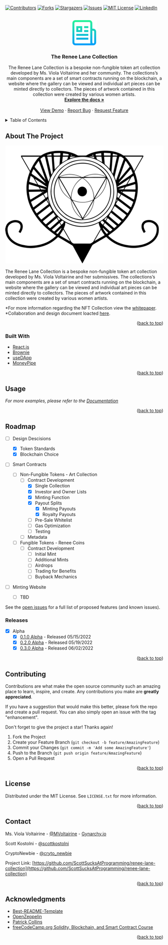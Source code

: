 <div  id="top"></div>
<!--
*** Thanks for checking out the Best-README-Template. If you have a suggestion
*** that would make this better, please fork the repo and create a pull request
*** or simply open an issue with the tag "enhancement".
*** Don't forget to give the project a star!
*** Thanks again! Now go create something AMAZING! :D
-->

<!-- PROJECT SHIELDS -->
<!--
*** I'm using markdown "reference style" links for readability.
*** Reference links are enclosed in brackets [ ] instead of parentheses ( ).
*** See the bottom of this document for the declaration of the reference variables
*** for contributors-url, forks-url, etc. This is an optional, concise syntax you may use.
*** https://www.markdownguide.org/basic-syntax/#reference-style-links
-->

[![Contributors][contributors-shield]][contributors-url]
[![Forks][forks-shield]][forks-url]
[![Stargazers][stars-shield]][stars-url]
[![Issues][issues-shield]][issues-url]
[![MIT License][license-shield]][license-url]
[![LinkedIn][linkedin-shield]][linkedin-url]

<!-- PROJECT LOGO -->
<br />
<div  align="center">
    <a  href="https://github.com/ScottSucksAtProgramming/renee-lane-collection">
    <img  src="/images/logo.png"  alt="Logo"  width="80"  height="80">
    </a>

<h3  align="center">The Renee Lane Collection</h3>

<p  align="center">
    The Renee Lane Collection is a bespoke non-fungible token art collection developed by Ms. Viola Voltairine and her community. The collections’s main components are a set of smart contracts running on the blockchain, a website where the gallery can be viewed and individual art pieces can be minted directly to collectors. The pieces of artwork contained in this collection were created by various women artists.
    <br />
    <a  href="https://github.com/ScottSucksAtProgramming/renee-lane-collection/tree/main/documentation"><strong>Explore the docs »</strong></a>
    <br />
    <br />
    <a  href="https://github.com/ScottSucksAtProgramming/renee-lane-collection">View Demo</a>
    ·
    <a  href="https://github.com/ScottSucksAtProgramming/renee-lane-collection/issues">Report Bug</a>
    ·
    <a  href="https://github.com/ScottSucksAtProgramming/renee-lane-collection/issues">Request Feature</a>
</p>

</div>

<!-- TABLE OF CONTENTS -->
<details>
    <summary>Table of Contents</summary>
    <ol>
        <li>
            <a  href="#about-the-project">About The Project</a>
            <ul>
                <li><a  href="#built-with">Built With</a></li>
            </ul>
        </li>
        <li>
            <a  href="#getting-started">Getting Started</a>
            <ul>
                <li><a  href="#prerequisites">Prerequisites</a></li>
                <li><a  href="#installation">Installation</a></li>
            </ul>
        </li>
        <li><a  href="#usage">Usage</a></li>
        <li><a  href="#roadmap">Roadmap</a></li>
        <li><a  href="#contributing">Contributing</a></li>
        <li><a  href="#license">License</a></li>
        <li><a  href="#contact">Contact</a></li>
        <li><a  href="#acknowledgments">Acknowledgments</a></li>
    </ol>
</details>

<!-- ABOUT THE PROJECT -->

## About The Project

[![Cathexis House Screen Shot][product-screenshot]](https://gynarchy.io)

The Renee Lane Collection is a bespoke non-fungible token art collection developed by Ms. Viola Voltairine and her submissives. The collections’s main components are a set of smart contracts running on the blockchain, a website where the gallery can be viewed and individual art pieces can be minted directly to collectors. The pieces of artwork contained in this collection were created by various women artists.

*For more information regarding the NFT Collection view the [whitepaper](https://assets.website-files.com/621167ee0b0a4ac70dfcf374/6223c38bdea9db9bbb79398f_ReneeLaneNFTCollection.pdf).
*Collaboration and design document loacted [here](https://bit.ly/rl_collab).

<p  align="right">(<a  href="#top">back to top</a>)</p>

### Built With

- [React.js](https://reactjs.org/)
- [Brownie](https://eth-brownie.readthedocs.io/)
- [useDApp](https://usedapp.io/)
- [MoneyPipe](https://moneypipe.xyz)

<p  align="right">(<a  href="#top">back to top</a>)</p>

<!-- GETTING STARTED -->
<!-- Temporarily Removed
## Getting Started

This is an example of how you may give instructions on setting up your project locally.

To get a local copy up and running follow these simple example steps.

### Prerequisites

This is an example of how to list things you need to use the software and how to install them.

* npm
    ```sh
npm install npm@latest -g
    ```
-->

<!-- Temporarily Removed

### Installation

_Below is an example of how you can instruct your audience on installing and setting up your app. This template doesn't rely on any external dependencies or services._

1. Get a free API Key at [https://example.com](https://example.com)
2. Clone the repo
   ```sh
   git clone https://github.com/your_username_/Project-Name.git
   ```
3. Install NPM packages
   ```sh
   npm install
   ```
4. Enter your API in `config.js`
   ```js
   const API_KEY = 'ENTER YOUR API';
   ```

<p align="right">(<a href="#top">back to top</a>)</p>
-->

<!-- USAGE EXAMPLES -->

## Usage

_For more examples, please refer to the [Documentation](https://bit.ly/rl_collab)_

<p align="right">(<a href="#top">back to top</a>)</p>

<!-- ROADMAP -->

## Roadmap

- [ ] Design Descisions

  - [x] Token Standards
  - [x] Blockchain Choice

- [ ] Smart Contracts

  - [ ] Non-Fungible Tokens - Art Collection
    - [ ] Contract Development
      - [x] Single Collection
      - [x] Investor and Owner Lists
      - [x] Minting Function
      - [x] Payout Splits
        - [x] Minting Payouts
        - [x] Royalty Payouts
      - [ ] Pre-Sale Whitelist
      - [ ] Gas Optimization
      - [ ] Testing
    - [ ] Metadata
  - [ ] Fungible Tokens - Renee Coins
    - [ ] Contract Development
      - [ ] Initial Mint
      - [ ] Additional Mints
      - [ ] Airdrops
      - [ ] Trading for Benefits
      - [ ] Buyback Mechanics

- [ ] Minting Website
  - [ ] TBD

See the [open issues](https://github.com/ScottSucksAtProgramming/renee-lane-collection/issues) for a full list of proposed features (and known issues).

### Releases

- [x] Alpha
  - [x] [0.1.0 Alpha](https://github.com/ScottSucksAtProgramming/renee-lane-collection/releases/tag/v0.1.0-alpha) - Released 05/15/2022
  - [x] [0.2.0 Alpha](https://github.com/ScottSucksAtProgramming/renee-lane-collection/releases/tag/v0.2.0-alpha) - Released 05/19/2022
  - [x] [0.3.0 Alpha](https://github.com/ScottSucksAtProgramming/renee-lane-collection/releases/tag/v0.3.0-alpha) - Released 06/02/2022

<p  align="right">(<a  href="#top">back to top</a>)</p>

<!-- CONTRIBUTING -->

## Contributing

Contributions are what make the open source community such an amazing place to learn, inspire, and create. Any contributions you make are **greatly appreciated**.

If you have a suggestion that would make this better, please fork the repo and create a pull request. You can also simply open an issue with the tag "enhancement".

Don't forget to give the project a star! Thanks again!

1. Fork the Project
2. Create your Feature Branch (`git checkout -b feature/AmazingFeature`)
3. Commit your Changes (`git commit -m 'Add some AmazingFeature'`)
4. Push to the Branch (`git push origin feature/AmazingFeature`)
5. Open a Pull Request

<p  align="right">(<a  href="#top">back to top</a>)</p>

<!-- LICENSE -->

## License

Distributed under the MIT License. See `LICENSE.txt` for more information.

<p  align="right">(<a  href="#top">back to top</a>)</p>

<!-- CONTACT -->

## Contact

Ms. Viola Voltairine - [@MVoltairine](https://twitter.com/@MVoltairine) - [Gynarchy.io](https://www.gynarchy.io/)

Scott Kostolni - [@scottkostolni](https://twitter.com/@scottkostolni)

CryptoNewbie - [@cryto_newbie](https://twitter.com/cryto_newbie)

Project Link: [https://github.com/ScottSucksAtProgramming/renee-lane-collection](https://github.com/ScottSucksAtProgramming/renee-lane-collection)

<p  align="right">(<a  href="#top">back to top</a>)</p>

<!-- ACKNOWLEDGMENTS -->

## Acknowledgments

- [Best-README-Template](https://github.com/othneildrew/Best-README-Template)
- [OpenZeppelin](https://openzeppelin.com/)
- [Patrick Collins](https://github.com/PatrickAlphaC)
- [freeCodeCamp.org Solidity, Blockchain, and Smart Contract Course](https://www.youtube.com/watch?v=M576WGiDBdQ)

<p  align="right">(<a  href="#top">back to top</a>)</p>

<!-- MARKDOWN LINKS & IMAGES -->

<!-- https://www.markdownguide.org/basic-syntax/#reference-style-links -->

[contributors-shield]: https://img.shields.io/github/contributors/ScottSucksAtProgramming/renee-lane-collection.svg?style=for-the-badge
[contributors-url]: https://github.com/ScottSucksAtProgramming/renee-lane-collection/graphs/contributors
[forks-shield]: https://img.shields.io/github/forks/ScottSucksAtProgramming/renee-lane-collection.svg?style=for-the-badge
[forks-url]: https://github.com/ScottSucksAtProgramming/renee-lane-collection/network/members
[stars-shield]: https://img.shields.io/github/stars/ScottSucksAtProgramming/renee-lane-collection.svg?style=for-the-badge
[stars-url]: https://github.com/ScottSucksAtProgramming/renee-lane-collection/stargazers
[issues-shield]: https://img.shields.io/github/issues/ScottSucksAtProgramming/renee-lane-collection.svg?style=for-the-badge
[issues-url]: https://github.com/ScottSucksAtProgramming/renee-lane-collection/issues
[license-shield]: https://img.shields.io/github/license/ScottSucksAtProgramming/renee-lane-collection.svg?style=for-the-badge
[license-url]: https://github.com/ScottSucksAtProgramming/renee-lane-collection/blob/master/LICENSE.txt
[linkedin-shield]: https://img.shields.io/badge/-LinkedIn-black.svg?style=for-the-badge&logo=linkedin&colorB=555
[linkedin-url]: https://linkedin.com/in/scottkostolni
[product-screenshot]: images/cathexis-house-logo.jpeg
